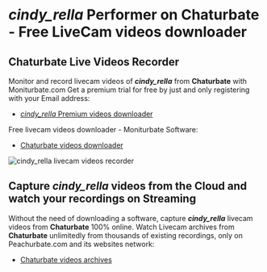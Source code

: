 # _cindy_rella_ Performer on Chaturbate - Free LiveCam videos downloader

## Chaturbate Live Videos Recorder

Monitor and record livecam videos of **_cindy_rella_** from **Chaturbate** with Moniturbate.com
Get a premium trial for free by just and only registering with your Email address:
* [_cindy_rella_ Premium videos downloader](https://moniturbate.com/request-demo-licence-key.html)

Free livecam videos downloader - Moniturbate Software:
* [Chaturbate videos downloader](https://moniturbate.com/moniturbate-download-software.html)

![_cindy_rella_ livecam videos recorder](https://peachurnet.com/templates/moniturbate-software.png)


## Capture _cindy_rella_ videos from the Cloud and watch your recordings on Streaming

Without the need of downloading a software, capture **_cindy_rella_** livecam videos from **Chaturbate** 100% online.
Watch Livecam archives from **Chaturbate** unlimitedly from thousands of existing recordings, only on Peachurbate.com and its websites network:
* [Chaturbate videos archives](https://peachurnet.com/)